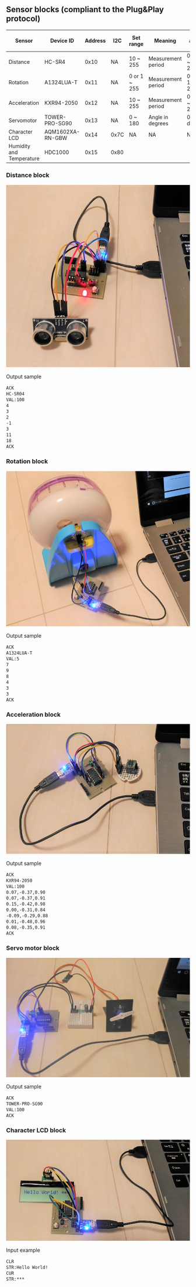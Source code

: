 ## Sensor blocks (compliant to the Plug&Play protocol)

|Sensor      |Device ID     |Address  |I2C |Set range    |Meaning             | Set actual value     |Data                                            |
|------------|--------------|---------|----|-------------|--------------------|----------------------|------------------------------------------------|
|Distance    |HC-SR4        |0x10     |NA  |10 ~ 255     |Measurement period  |0.1sec ~ 2.55sec      |Distance in cm or -1(out of range)              |
|Rotation    |A1324LUA-T    |0x11     |NA  |0 or 1 ~ 255 |Measurement period  |0 or 1sec ~ 255sec    |revolutions or "1" at every revolution(period=0)|
|Acceleration|KXR94-2050    |0x12     |NA  |10 ~ 255     |Measurement period  |0.1sec ~ 2.55sec      |G for X, Y and Z axis in CVS format             |
|Servomotor  |TOWER-PRO-SG90|0x13     |NA  |0 ~ 180      |Angle in degrees    |0 ~ 180 degrees       |NA                                              |
|Character LCD|AQM1602XA-RN-GBW|0x14  |0x7C|NA           |NA                  |NA                    |NA                                              |
|Humidity and Temperature|HDC1000|0x15|0x80|             |                    |                      |                                                |

### Distance block

![HC-SR04](./HC-SR04.png)

Output sample
```
ACK
HC-SR04
VAL:100
4
3
2
-1
3
11
18
ACK
```

### Rotation block

![A1324LUA-T](./A1324LUA-T.png)

Output sample
```
ACK
A1324LUA-T
VAL:5
7
9
8
4
3
3
ACK
```

### Acceleration block

![KXR94-2050](./KXR94-2050.png)

Output sample
```
ACK
KXR94-2050
VAL:100
0.07,-0.37,0.90
0.07,-0.37,0.91
0.15,-0.42,0.98
0.00,-0.31,0.84
-0.09,-0.29,0.88
0.01,-0.48,0.96
0.08,-0.35,0.91
ACK
```

### Servo motor block

![TOWER-PRO-SG90](./TOWER-PRO-SG90.png)

Output sample
```
ACK
TOWER-PRO-SG90
VAL:100
ACK
```

### Character LCD block

![AQM1602XA-RN-GBW](./AQM1602XA-RN-GBW.png)

Input example
```
CLR
STR:Hello World!
CUR
STR:***
```
